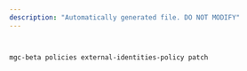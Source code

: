 ```yaml
---
description: "Automatically generated file. DO NOT MODIFY"
---
```


```bash


mgc-beta policies external-identities-policy patch

```